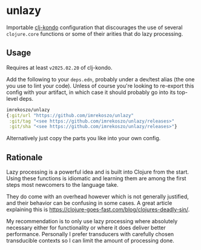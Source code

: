 # unlazy

Importable [clj-kondo](https://github.com/clj-kondo/clj-kondo) configuration that discourages the use of several `clojure.core` functions or some of their arities that do lazy processing.

## Usage

Requires at least `v2025.02.20` of clj-kondo.

Add the following to your `deps.edn`, probably under a dev/test alias (the one you use to lint your code). Unless of course you're looking to re-export this config with your artifact, in which case it should probably go into its top-level deps.

```clojure
imrekoszo/unlazy
{:git/url "https://github.com/imrekoszo/unlazy"
 :git/tag "<see https://github.com/imrekoszo/unlazy/releases>"
 :git/sha "<see https://github.com/imrekoszo/unlazy/releases>"}
```

Alternatively just copy the parts you like into your own config.

## Rationale

Lazy processing is a powerful idea and is built into Clojure from the start. Using these functions is idiomatic and learning them are among the first steps most newcomers to the language take.

They do come with an overhead however which is not generally justified, and their behavior can be confusing in some cases. A great article explaining this is https://clojure-goes-fast.com/blog/clojures-deadly-sin/.

My recommendation is to only use lazy processing where absolutely necessary either for functionality or where it does deliver better performance. Personally I prefer transducers with carefully chosen transducible contexts so I can limit the amount of processing done.
